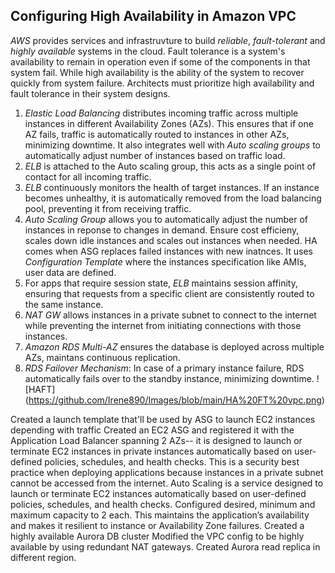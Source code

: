 ## Configuring High Availability in Amazon VPC
*AWS* provides services and infrastruvture to build *reliable*, *fault-tolerant* and *highly available* systems in the cloud.
Fault tolerance is a system's availability to remain in operation even if some of the components in that system fail.
While high availability is the ability of the system to recover quickly from system failure.
Architects must prioritize high availability and fault tolerance in their system designs.
1. *Elastic Load Balancing* distributes incoming traffic across multiple instances in different Availability Zones (AZs). This ensures that if one AZ fails, traffic is automatically routed to instances in other AZs, minimizing downtime. It also integrates well with *Auto scaling groups* to automatically adjust number of instances based on traffic load.
2. *ELB* is attached to the Auto scaling group, this acts as a single point of contact for all incoming traffic.
3. *ELB* continuously monitors the health of target instances. If an instance becomes unhealthy, it is automatically removed from the load balancing pool, preventing it from receiving traffic.
4. *Auto Scaling Group* allows you to automatically adjust the number of instances in reponse to changes in demand. Ensure cost efficieny, scales down idle instances and scales out instances when needed. 
HA comes when ASG replaces failed instances with new inatnces. It uses *Configuration Template* where the instances specification like AMIs, user data are defined.
5. For apps that require session state, *ELB* maintains session affinity, ensuring that requests from a specific client are consistently routed to the same instance.
6. *NAT GW* allows instances in a private subnet to connect to the internet while preventing the internet from initiating connections with those instances.
7. *Amazon RDS Multi-AZ* ensures the database is deployed across multiple AZs, maintans continuous replication.
8. *RDS Failover Mechanism*: In case of a primary instance failure, RDS automatically fails over to the standby instance, minimizing downtime.
! [HAFT] (https://github.com/Irene890/Images/blob/main/HA%20FT%20vpc.png)

Created a launch template that'll be used by ASG to launch EC2 instances depending with traffic
Created an EC2 ASG and registered it with the Application Load Balancer spanning 2 AZs-- it is designed to launch or terminate EC2 instances in private instances automatically based on user-defined policies, schedules, and health checks. This is a security best practice when deploying applications because instances in a private subnet cannot be accessed from the internet. Auto Scaling is a service designed to launch or terminate EC2 instances automatically based on user-defined policies, schedules, and health checks. Configured desired, minimum and maximum capacity to 2 each. This maintains the application’s availability and makes it resilient to instance or Availability Zone failures.
Created a highly available Aurora DB cluster
Modified the VPC config to be highly available by using redundant NAT gateways.
Created Aurora read replica in different region.

